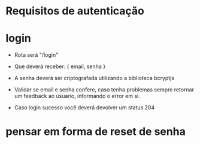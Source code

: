 # Requisitos de autenticação

# login

- Rota será "/login"
- Que deverá receber: {
  email,
  senha
  }

- A senha deverá ser criptografada utilizando a biblioteca bcryptjs

- Validar se email e senha confere, caso tenha problemas sempre retornar um feedback ao usuario, informando o error em si.

- Caso login sucesso você deverá devolver um status 204

# pensar em forma de reset de senha
